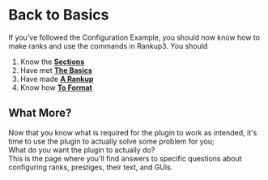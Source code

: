 <html>
  <head>
    <meta name="description" content="A list of suggested readings before proceeding!">
    <meta name="keywords" content="Rankup, Minecraft, Plugin, Spigot, Prestige">
  </head>
</html>

# Back to Basics
If you've followed the Configuration Example, you should now know how to make ranks and use the commands in Rankup3.
You should
1. Know the **[Sections](../Rankups-and-Prestiges/How-to-Rankups.yml.md#how-to-rankups)**
2. Have met **[The Basics](../Basic-Configuration.md)**
3. Have made **[A Rankup](../Basic-Configuration/Your-First-Rank.md#your-first-rank)**
4. Know how **[To Format](../Basic-Configuration/Your-First-Rank.md#starting-to-format)**
## What More?
Now that you know what is required for the plugin to work as intended, it's time to use the plugin to actually solve some problem for you;  
What do you want the plugin to actually do?  
This is the page where you'll find answers to specific questions about configuring ranks, prestiges, their text, and GUIs.
